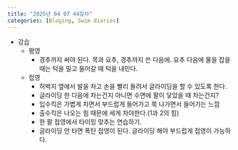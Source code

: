 ```yaml
---
title: "2025년 04 07 44일차"
categories: [Bloging, Swim diaries]
---
```


- 강습
  - 평영
    - 경추까지 써야 된다. 목과 요추, 경추까지 쓴 다음에. 요추 다음에 물을 잡을 때는 턱을 밀고 들어갈 때 턱을 내민다.
  - 접영  
    - 허벅지 옆에서 발을 차고 손을 빨리 돌려서 글라이딩을 할 수 있도록 한다.
    - 글라이딩 한 다음에 차는건지 아니면 수면에 팔이 닿았을 때 차는건지?
    - 입수킥은 가볍게 차면서 부드럽게 들어가고 쭉 나가면서 들어가는 느낌
    - 출수킥은 나오는 힘 때문에 세게 차야한다.(1과 2의 힘)
    - 한 팔 접영에서 타이밍 맞추는 연습하기. 
    - 글라이딩 안 타면 폭탄 접영이 된다. 글라이딩 해야 부드럽게 접영이 가능하다.